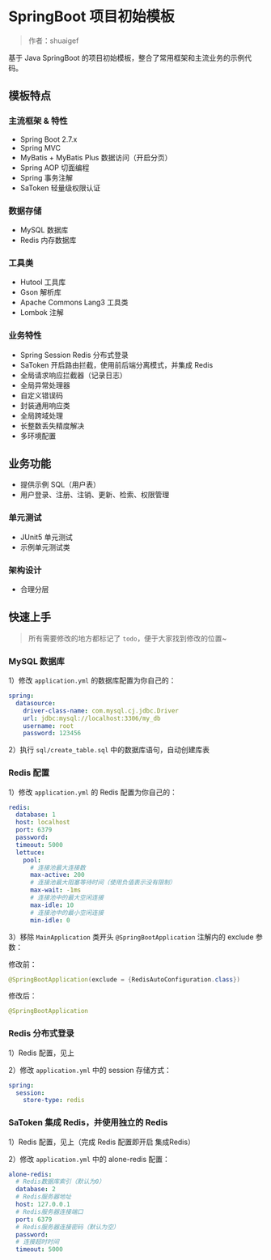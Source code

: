 # SpringBoot 项目初始模板

> 作者：shuaigef

基于 Java SpringBoot 的项目初始模板，整合了常用框架和主流业务的示例代码。

## 模板特点

### 主流框架 & 特性

- Spring Boot 2.7.x
- Spring MVC
- MyBatis + MyBatis Plus 数据访问（开启分页）
- Spring AOP 切面编程
- Spring 事务注解
- SaToken 轻量级权限认证

### 数据存储

- MySQL 数据库
- Redis 内存数据库

### 工具类

- Hutool 工具库
- Gson 解析库
- Apache Commons Lang3 工具类
- Lombok 注解

### 业务特性

- Spring Session Redis 分布式登录
- SaToken 开启路由拦截，使用前后端分离模式，并集成 Redis
- 全局请求响应拦截器（记录日志）
- 全局异常处理器
- 自定义错误码
- 封装通用响应类
- 全局跨域处理
- 长整数丢失精度解决
- 多环境配置


## 业务功能

- 提供示例 SQL（用户表）
- 用户登录、注册、注销、更新、检索、权限管理

### 单元测试

- JUnit5 单元测试
- 示例单元测试类

### 架构设计

- 合理分层


## 快速上手

> 所有需要修改的地方都标记了 `todo`，便于大家找到修改的位置~

### MySQL 数据库

1）修改 `application.yml` 的数据库配置为你自己的：

```yml
spring:
  datasource:
    driver-class-name: com.mysql.cj.jdbc.Driver
    url: jdbc:mysql://localhost:3306/my_db
    username: root
    password: 123456
```

2）执行 `sql/create_table.sql` 中的数据库语句，自动创建库表

### Redis 配置
1）修改 `application.yml` 的 Redis 配置为你自己的：

```yml
redis:
  database: 1
  host: localhost
  port: 6379
  password:
  timeout: 5000
  lettuce:
    pool:
      # 连接池最大连接数
      max-active: 200
      # 连接池最大阻塞等待时间（使用负值表示没有限制）
      max-wait: -1ms
      # 连接池中的最大空闲连接
      max-idle: 10
      # 连接池中的最小空闲连接
      min-idle: 0
```

3）移除 `MainApplication` 类开头 `@SpringBootApplication` 注解内的 exclude 参数：

修改前：

```java
@SpringBootApplication(exclude = {RedisAutoConfiguration.class})
```

修改后：


```java
@SpringBootApplication
```

### Redis 分布式登录

1）Redis 配置，见上

2）修改 `application.yml` 中的 session 存储方式：

```yml
spring:
  session:
    store-type: redis
```



### SaToken 集成 Redis，并使用独立的 Redis

1）Redis 配置，见上（完成 Redis 配置即开启 集成Redis）

2）修改 `application.yml` 中的 alone-redis 配置：

```yml
alone-redis:
  # Redis数据库索引（默认为0）
  database: 2
  # Redis服务器地址
  host: 127.0.0.1
  # Redis服务器连接端口
  port: 6379
  # Redis服务器连接密码（默认为空）
  password:
  # 连接超时时间
  timeout: 5000
```
